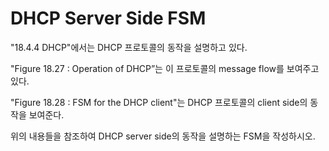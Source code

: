 # DHCP Server Side FSM

"18.4.4 DHCP"에서는 DHCP 프로토콜의 동작을 설명하고 있다.

"Figure 18.27 : Operation of DHCP”는 이 프로토콜의 message flow를 보여주고 있다. 

"Figure 18.28 : FSM for the DHCP client"는 DHCP 프로토콜의 client side의 동작을 보여준다.

위의 내용들을 참조하여 DHCP server side의 동작을 설명하는 FSM을 작성하시오.
